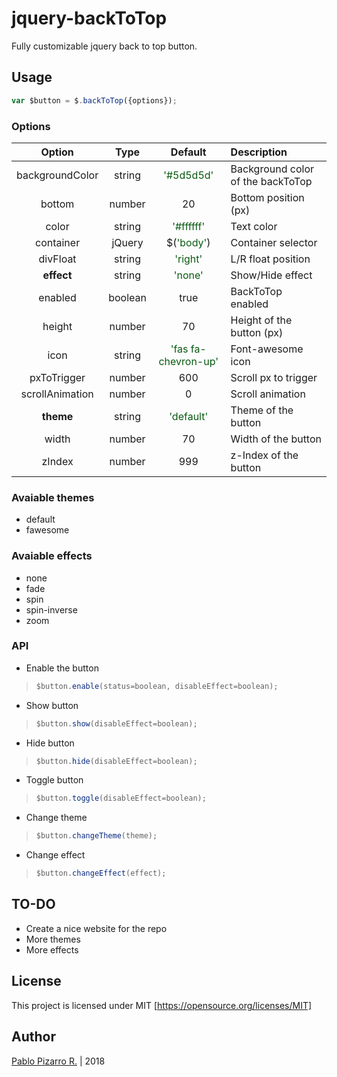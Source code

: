 # jquery-backToTop
Fully customizable jquery back to top button.

## Usage

```javascript
var $button = $.backToTop({options});
```

### Options

| Option | Type | Default | Description |
| :-:|:-:|:-:|:--|
| backgroundColor | string | <span style="color:#085910">'#5d5d5d'</span> | Background color of the backToTop |
| bottom | number | 20 | Bottom position (px) |
| color | string | <span style="color:#085910">'#ffffff'</span> | Text color |
| container | jQuery | $(<span style="color:#085910">'body'</span>) | Container selector |
| divFloat | string | <span style="color:#085910">'right'</span> |L/R float position |
| **effect** | string | <span style="color:#085910">'none'</span> | Show/Hide effect |
| enabled | boolean | true | BackToTop enabled |
| height | number | 70 | Height of the button (px) |
| icon | string | <span style="color:#085910">'fas fa-chevron-up'</span> | Font-awesome icon |
| pxToTrigger | number | 600 | Scroll px to trigger |
| scrollAnimation | number | 0 | Scroll animation |
| **theme** | string | <span style="color:#085910">'default'</span> | Theme of the button |
| width | number | 70 | Width of the button |
| zIndex | number | 999 | z-Index of the button |

### Avaiable themes

- default
- fawesome

### Avaiable effects

- none
- fade
- spin
- spin-inverse
- zoom

### API

- Enable the button

>```javascript
>$button.enable(status=boolean, disableEffect=boolean);
>```

- Show button

>```javascript
>$button.show(disableEffect=boolean);
>```

- Hide button

>```javascript
>$button.hide(disableEffect=boolean);
>```

- Toggle button

>```javascript
>$button.toggle(disableEffect=boolean);
>```

- Change theme

>```javascript
>$button.changeTheme(theme);
>```

- Change effect

>```javascript
>$button.changeEffect(effect);
>```

## TO-DO

- Create a nice website for the repo
- More themes
- More effects

## License
This project is licensed under MIT [https://opensource.org/licenses/MIT]

## Author
<a href="http://ppizarror.com" title="ppizarror">Pablo Pizarro R.</a> | 2018